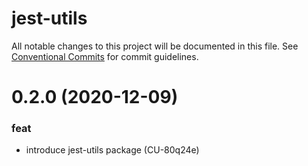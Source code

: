 # jest-utils

All notable changes to this project will be documented in this file.
See [Conventional Commits](https://conventionalcommits.org) for commit guidelines.

# 0.2.0 (2020-12-09)


### feat

* introduce jest-utils package (CU-80q24e)
